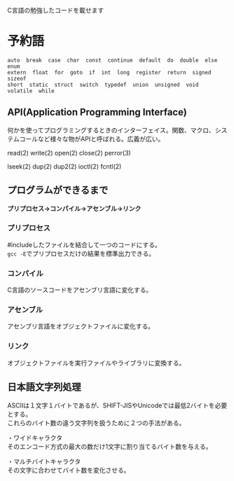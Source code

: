 C言語の勉強したコードを載せます

# 予約語
```
auto  break  case  char  const  continue  default  do  double  else  enum
extern  float  for  goto  if  int  long  register  return  signed  sizeof
short  static  struct  switch  typedef  union  unsigned  void  volatile  while
```

## API(Application Programming Interface)
何かを使ってプログラミングするときのインターフェイス。関数、マクロ、システムコールなど様々な物がAPIと呼ばれる。広義が広い。

read(2)
write(2)
open(2)
close(2)
perror(3)

lseek(2)
dup(2)
dup2(2)
ioctl(2)
fcntl(2)

## プログラムができるまで
**プリプロセス→コンパイル→アセンブル→リンク**  

### プリプロセス
#includeしたファイルを結合して一つのコードにする。  
`gcc -E`でプリプロセスだけの結果を標準出力できる。

### コンパイル  
C言語のソースコードをアセンブリ言語に変化する。

### アセンブル
アセンブリ言語をオブジェクトファイルに変化する。

### リンク
オブジェクトファイルを実行ファイルやライブラリに変換する。

## 日本語文字列処理
ASCIIは１文字１バイトであるが、SHIFT-JISやUnicodeでは最低2バイトを必要とする。  
これらのバイト数の違う文字列を扱うために２つの手法がある。  

・ワイドキャラクタ  
そのエンコード方式の最大の数だけ1文字に割り当てるバイト数を与える。  

・マルチバイトキャラクタ  
その文字に合わせてバイト数を変化させる。  